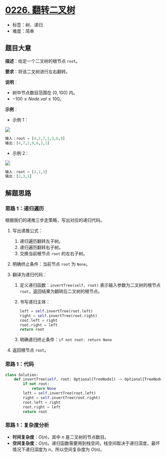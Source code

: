 # [0226. 翻转二叉树](https://leetcode.cn/problems/invert-binary-tree/)

- 标签：树、递归
- 难度：简单

## 题目大意

**描述**：给定一个二叉树的根节点 `root`。

**要求**：将该二叉树进行左右翻转。

**说明**：

- 树中节点数目范围在 $[0, 100]$ 内。
- $-100 \le Node.val \le 100$。

**示例**：

- 示例 1：

![](https://assets.leetcode.com/uploads/2021/03/14/invert1-tree.jpg)

```Python
输入：root = [4,2,7,1,3,6,9]
输出：[4,7,2,9,6,3,1]
```

- 示例 2：

![](https://assets.leetcode.com/uploads/2021/03/14/invert2-tree.jpg)

```Python
输入：root = [2,1,3]
输出：[2,3,1]
```

## 解题思路

### 思路 1：递归遍历

根据我们的递推三步走策略，写出对应的递归代码。

1. 写出递推公式：

   1. 递归遍历翻转左子树。
   2. 递归遍历翻转右子树。
   3. 交换当前根节点 `root` 的左右子树。

2. 明确终止条件：当前节点 `root` 为 `None`。

3. 翻译为递归代码：
   1. 定义递归函数：`invertTree(self, root)` 表示输入参数为二叉树的根节点 `root`，返回结果为翻转后二叉树的根节点。

   2. 书写递归主体：

      ```Python
      left = self.invertTree(root.left)
      right = self.invertTree(root.right)
      root.left = right
      root.right = left
      return root
      ```

   3. 明确递归终止条件：`if not root: return None`

1. 返回根节点 `root`。

### 思路 1：代码

```Python
class Solution:
    def invertTree(self, root: Optional[TreeNode]) -> Optional[TreeNode]:
        if not root:
            return None
        left = self.invertTree(root.left)
        right = self.invertTree(root.right)
        root.left = right
        root.right = left
        return root
```

### 思路 1：复杂度分析

- **时间复杂度**：$O(n)$，其中 $n$ 是二叉树的节点数目。
- **空间复杂度**：$O(n)$。递归函数需要用到栈空间，栈空间取决于递归深度，最坏情况下递归深度为 $n$，所以空间复杂度为 $O(n)$。

